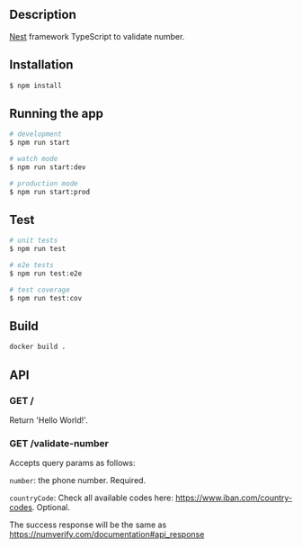 
## Description

[Nest](https://github.com/nestjs/nest) framework TypeScript to validate number.

## Installation

```bash
$ npm install
```

## Running the app

```bash
# development
$ npm run start

# watch mode
$ npm run start:dev

# production mode
$ npm run start:prod
```

## Test

```bash
# unit tests
$ npm run test

# e2e tests
$ npm run test:e2e

# test coverage
$ npm run test:cov
```

## Build

```bash
docker build .
```

## API

### GET /
Return 'Hello World!'.

### GET /validate-number
Accepts query params as follows:

`number`: the phone number. Required.

`countryCode`: Check all available codes here: https://www.iban.com/country-codes. Optional.

The success response will be the same as https://numverify.com/documentation#api_response
